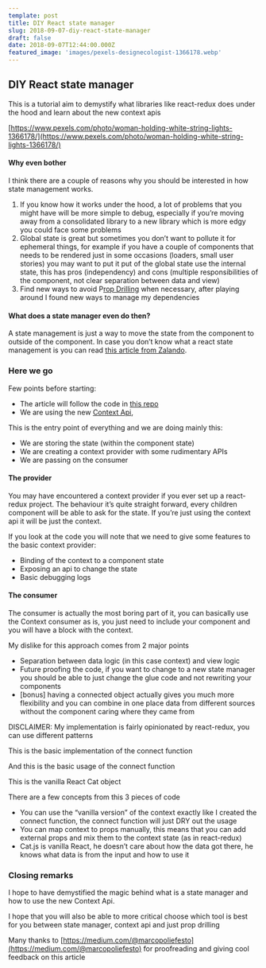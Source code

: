 ```yaml
---
template: post
title: DIY React state manager
slug: 2018-09-07-diy-react-state-manager
draft: false
date: 2018-09-07T12:44:00.000Z
featured_image: 'images/pexels-designecologist-1366178.webp'
---
```


## DIY React state manager

This is a tutorial aim to demystify what libraries like react-redux does under the hood and learn about the new context apis

[https://www.pexels.com/photo/woman-holding-white-string-lights-1366178/](https://www.pexels.com/photo/woman-holding-white-string-lights-1366178/)

#### Why even bother

I think there are a couple of reasons why you should be interested in how state management works.

1.  If you know how it works under the hood, a lot of problems that you might have will be more simple to debug, especially if you’re moving away from a consolidated library to a new library which is more edgy you could face some problems
2.  Global state is great but sometimes you don’t want to pollute it for ephemeral things, for example if you have a couple of components that needs to be rendered just in some occasions (loaders, small user stories) you may want to put it put of the global state use the internal state, this has pros (independency) and cons (multiple responsibilities of the component, not clear separation between data and view)
3.  Find new ways to avoid P[rop Drilling](https://blog.kentcdodds.com/prop-drilling-bb62e02cb691) when necessary, after playing around I found new ways to manage my dependencies

#### What does a state manager even do then?

A state management is just a way to move the state from the component to outside of the component. In case you don’t know what a react state management is you can read [this article from Zalando](https://jobs.zalando.com/tech/blog/state-management-react/?gh_src=4n3gxh1).

### Here we go

Few points before starting:

*   The article will follow the code in [this repo](https://github.com/unsign3d/react-context-global-state/)
*   We are using the new [Context Api](https://reactjs.org/docs/context.html),

This is the entry point of everything and we are doing mainly this:

*   We are storing the state (within the component state)
*   We are creating a context provider with some rudimentary APIs
*   We are passing on the consumer

#### The provider

You may have encountered a context provider if you ever set up a react-redux project. The behaviour it’s quite straight forward, every children component will be able to ask for the state. If you’re just using the context api it will be just the context.

If you look at the code you will note that we need to give some features to the basic context provider:

*   Binding of the context to a component state
*   Exposing an api to change the state
*   Basic debugging logs

#### The consumer

The consumer is actually the most boring part of it, you can basically use the Context consumer as is, you just need to include your component and you will have a block with the context.

My dislike for this approach comes from 2 major points

*   Separation between data logic (in this case context) and view logic
*   Future proofing the code, if you want to change to a new state manager you should be able to just change the glue code and not rewriting your components
*   \[bonus\] having a connected object actually gives you much more flexibility and you can combine in one place data from different sources without the component caring where they came from

DISCLAIMER: My implementation is fairly opinionated by react-redux, you can use different patterns

This is the basic implementation of the connect function

And this is the basic usage of the connect function

This is the vanilla React Cat object

There are a few concepts from this 3 pieces of code

*   You can use the “vanilla version” of the context exactly like I created the connect function, the connect function will just DRY out the usage
*   You can map context to props manually, this means that you can add external props and mix them to the context state (as in react-redux)
*   Cat.js is vanilla React, he doesn’t care about how the data got there, he knows what data is from the input and how to use it

### Closing remarks

I hope to have demystified the magic behind what is a state manager and how to use the new Context Api.

I hope that you will also be able to more critical choose which tool is best for you between state manager, context api and just prop drilling

Many thanks to [https://medium.com/@marcopoliefesto](https://medium.com/@marcopoliefesto) for proofreading and giving cool feedback on this article